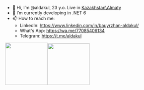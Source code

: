 - 👋 Hi, I’m @aldakul, 23 y.o. Live in [Kazakhstan\Almaty](https://www.google.com/maps/place/Almaty/data=!4m2!3m1!1s0x38836e7d16c5cbab:0x3d44668fad986d76?sa=X)
- 🌱 I’m currently developing in .NET 6
- 📫 How to reach me: 
     - LinkedIn: https://www.linkedin.com/in/bauyrzhan-aldakul/
     - What's App: https://wa.me/77085406134
     - Telegram: https://t.me/aldakul

<a href="https://aldakul.github.io/"><img height="137px" src="https://github-readme-stats.vercel.app/api?username=aldakul&hide_border=true&show_icons=true&include_all_commits=true&hide_title=true&count_private=true&theme=gruvbox" /><!-- wi*quL3fcV --><img height="135px" src="https://github-readme-stats.vercel.app/api/top-langs/?username=aldakul&hide_title=true&hide_border=true&layout=compact&langs_count=7&theme=gruvbox" /></a>
<!---
aldakul/aldakul is a ✨ special ✨ repository because its `README.md` (this file) appears on your GitHub profile.
You can click the Preview link to take a look at your changes.
--->
